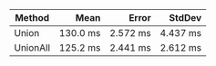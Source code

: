 |   Method |     Mean |    Error |   StdDev |
|--------- |---------:|---------:|---------:|
|    Union | 130.0 ms | 2.572 ms | 4.437 ms |
| UnionAll | 125.2 ms | 2.441 ms | 2.612 ms |
